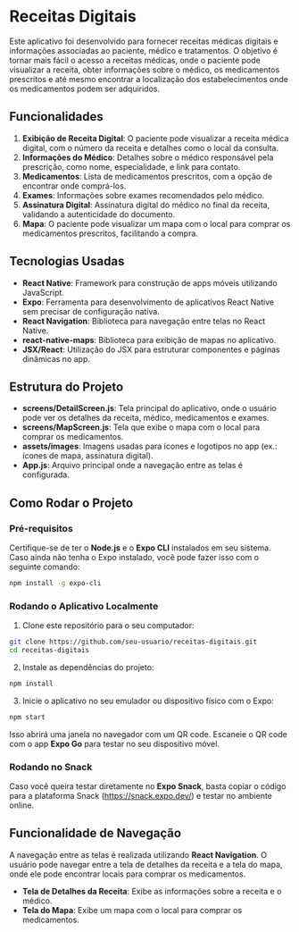 
# Receitas Digitais

Este aplicativo foi desenvolvido para fornecer receitas médicas digitais e informações associadas ao paciente, médico e tratamentos. O objetivo é tornar mais fácil o acesso a receitas médicas, onde o paciente pode visualizar a receita, obter informações sobre o médico, os medicamentos prescritos e até mesmo encontrar a localização dos estabelecimentos onde os medicamentos podem ser adquiridos.

## Funcionalidades

1. **Exibição de Receita Digital**: O paciente pode visualizar a receita médica digital, com o número da receita e detalhes como o local da consulta.
2. **Informações do Médico**: Detalhes sobre o médico responsável pela prescrição, como nome, especialidade, e link para contato.
3. **Medicamentos**: Lista de medicamentos prescritos, com a opção de encontrar onde comprá-los.
4. **Exames**: Informações sobre exames recomendados pelo médico.
5. **Assinatura Digital**: Assinatura digital do médico no final da receita, validando a autenticidade do documento.
6. **Mapa**: O paciente pode visualizar um mapa com o local para comprar os medicamentos prescritos, facilitando a compra.

## Tecnologias Usadas

- **React Native**: Framework para construção de apps móveis utilizando JavaScript.
- **Expo**: Ferramenta para desenvolvimento de aplicativos React Native sem precisar de configuração nativa.
- **React Navigation**: Biblioteca para navegação entre telas no React Native.
- **react-native-maps**: Biblioteca para exibição de mapas no aplicativo.
- **JSX/React**: Utilização do JSX para estruturar componentes e páginas dinâmicas no app.

## Estrutura do Projeto

- **screens/DetailScreen.js**: Tela principal do aplicativo, onde o usuário pode ver os detalhes da receita, médico, medicamentos e exames.
- **screens/MapScreen.js**: Tela que exibe o mapa com o local para comprar os medicamentos.
- **assets/images**: Imagens usadas para ícones e logotipos no app (ex.: ícones de mapa, assinatura digital).
- **App.js**: Arquivo principal onde a navegação entre as telas é configurada.

## Como Rodar o Projeto

### Pré-requisitos

Certifique-se de ter o **Node.js** e o **Expo CLI** instalados em seu sistema. Caso ainda não tenha o Expo instalado, você pode fazer isso com o seguinte comando:

```bash
npm install -g expo-cli
```

### Rodando o Aplicativo Localmente

1. Clone este repositório para o seu computador:

```bash
git clone https://github.com/seu-usuario/receitas-digitais.git
cd receitas-digitais
```

2. Instale as dependências do projeto:

```bash
npm install
```

3. Inicie o aplicativo no seu emulador ou dispositivo físico com o Expo:

```bash
npm start
```

Isso abrirá uma janela no navegador com um QR code. Escaneie o QR code com o app **Expo Go** para testar no seu dispositivo móvel.

### Rodando no Snack

Caso você queira testar diretamente no **Expo Snack**, basta copiar o código para a plataforma Snack (https://snack.expo.dev/) e testar no ambiente online.

## Funcionalidade de Navegação

A navegação entre as telas é realizada utilizando **React Navigation**. O usuário pode navegar entre a tela de detalhes da receita e a tela do mapa, onde ele pode encontrar locais para comprar os medicamentos.

- **Tela de Detalhes da Receita**: Exibe as informações sobre a receita e o médico.
- **Tela do Mapa**: Exibe um mapa com o local para comprar os medicamentos.
